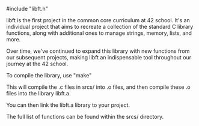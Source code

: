 #include "libft.h"

libft is the first project in the common core curriculum at 42 school. It's an individual project that aims to recreate a collection of the standard C library functions, along with additional ones to manage strings, memory, lists, and more.

Over time, we've continued to expand this library with new functions from our subsequent projects, making libft an indispensable tool throughout our journey at the 42 school.


To compile the library, use "make"

This will compile the .c files in srcs/ into .o files, and then compile these .o files into the library libft.a.

You can then link the libft.a library to your project.

The full list of functions can be found within the srcs/ directory.
